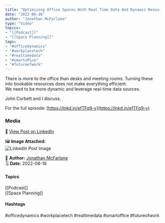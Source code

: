 ```yaml
---
title: "Optimizing Office Spaces With Real Time Data And Dynamic Resource Management"  
date: "2022-08-16"  
author: "Jonathan McFarlane"  
type: "Video"  
topics:  
- "[[Podcast]]"  
- "[[Space Planning]]"   
tags:  
- "#officedynamics"  
- "#workplacetech"  
- "#realtimedata"  
- "#smartoﬀice"  
- "#futureofwork"  
---
```

There is more to the office than desks and meeting rooms. Turning these into bookable resources does not make everything efficient.  
We need to be more dynamic and leverage real-time data sources.

John Corbett and I discuss.

For the full episode: [https://lnkd.in/efTFq9-v](https://lnkd.in/efTFq9-v)

### Media

🔗 [View Post on LinkedIn](https://www.linkedin.com/feed/update/urn:li:activity:6965177512142200832)  
  
🖼 **Image Attached:**  
![LinkedIn Post Image](https://media.licdn.com/dms/image/v2/C4E05AQESHuMSSBHjJQ/videocover-low/videocover-low/0/1660627638373?e=1742263200&v=beta&t=rN0XGCEXkeWqP72-t74A2hWb_-l9c21t2BZGxVkB6R0)  
  
👤 **Author:** [Jonathan McFarlane](https://www.linkedin.com/in/jonathanmcfarlane/)  
🗓️ **Date:** 2022-08-16

#### Topics

[[Podcast]]  
[[Space Planning]]  

#### Hashtags

#officedynamics #workplacetech #realtimedata #smartoﬀice #futureofwork